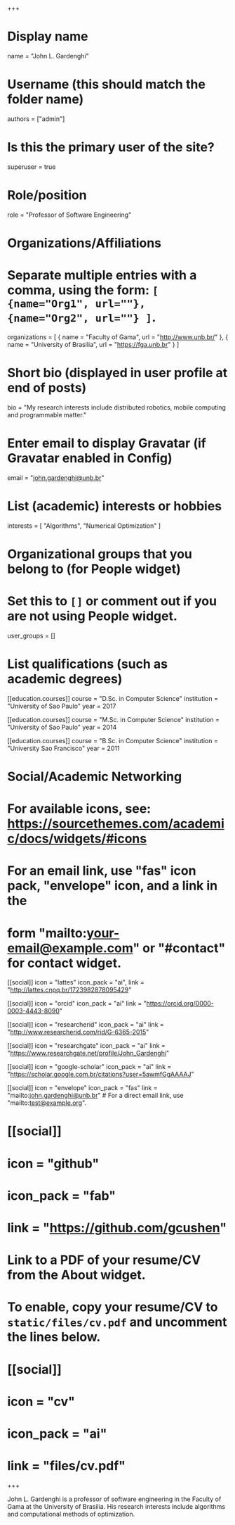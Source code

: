+++
# Display name
name = "John L. Gardenghi"

# Username (this should match the folder name)
authors = ["admin"]

# Is this the primary user of the site?
superuser = true

# Role/position
role = "Professor of Software Engineering"

# Organizations/Affiliations
#   Separate multiple entries with a comma, using the form: `[ {name="Org1", url=""}, {name="Org2", url=""} ]`.
organizations = [ { name = "Faculty of Gama", url = "http://www.unb.br/" }, { name = "University of Brasilia", url = "https://fga.unb.br" } ]

# Short bio (displayed in user profile at end of posts)
bio = "My research interests include distributed robotics, mobile computing and programmable matter."

# Enter email to display Gravatar (if Gravatar enabled in Config)
email = "john.gardenghi@unb.br"

# List (academic) interests or hobbies
interests = [
  "Algorithms",
  "Numerical Optimization"
]

# Organizational groups that you belong to (for People widget)
#   Set this to `[]` or comment out if you are not using People widget.
user_groups = []

# List qualifications (such as academic degrees)
[[education.courses]]
  course = "D.Sc. in Computer Science"
  institution = "University of Sao Paulo"
  year = 2017

[[education.courses]]
  course = "M.Sc. in Computer Science"
  institution = "University of Sao Paulo"
  year = 2014

[[education.courses]]
  course = "B.Sc. in Computer Science"
  institution = "University Sao Francisco"
  year = 2011

# Social/Academic Networking
# For available icons, see: https://sourcethemes.com/academic/docs/widgets/#icons
#   For an email link, use "fas" icon pack, "envelope" icon, and a link in the
#   form "mailto:your-email@example.com" or "#contact" for contact widget.

[[social]]
  icon = "lattes"
  icon_pack = "ai",
  link = "http://lattes.cnpq.br/1723982878095429"

[[social]]
  icon = "orcid"
  icon_pack = "ai"
  link = "https://orcid.org/0000-0003-4443-8090"

[[social]]
  icon = "researcherid"
  icon_pack = "ai"
  link = "http://www.researcherid.com/rid/G-6365-2015"

[[social]]
  icon = "researchgate"
  icon_pack = "ai"
  link = "https://www.researchgate.net/profile/John_Gardenghi"


[[social]]
  icon = "google-scholar"
  icon_pack = "ai"
  link = "https://scholar.google.com.br/citations?user=5awmfGgAAAAJ"

[[social]]
  icon = "envelope"
  icon_pack = "fas"
  link = "mailto:john.gardenghi@unb.br"  # For a direct email link, use "mailto:test@example.org".

# [[social]]
#   icon = "github"
#   icon_pack = "fab"
#   link = "https://github.com/gcushen"

# Link to a PDF of your resume/CV from the About widget.
# To enable, copy your resume/CV to `static/files/cv.pdf` and uncomment the lines below.
# [[social]]
#   icon = "cv"
#   icon_pack = "ai"
#   link = "files/cv.pdf"

+++

John L. Gardenghi is a professor of software engineering in the
Faculty of Gama at the University of Brasilia. His research interests
include algorithms and computational methods of optimization.
